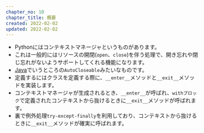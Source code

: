 ```yaml
---
chapter_no: 10
chapter_title: 概要
created: 2022-02-02
updated: 2022-02-02
---
```

- Pythonにはコンテキストマネージャというものがあります。
- これは一般的にはリソースの開閉(`open`、`close`)を伴う処理で、開き忘れや閉じ忘れがないようサポートしてくれる機能になります。
- [Java]({{link_to_it_java}})でいうところの`AutoCloseable`みたいなものです。
- 定義するにはクラスを定義する際に、`__enter__`メソッドと`__exit__`メソッドを実装します。
- コンテキストマネージャが生成されるとき、`__enter__`が呼ばれ、`withブロック`で定義されたコンテキストから抜けるときに`__exit__`メソッドが呼ばれます。
- 裏で例外処理`try-except-finally`を利用しており、コンテキストから抜けるときに`__exit__`メソッドが確実に呼ばれます。
